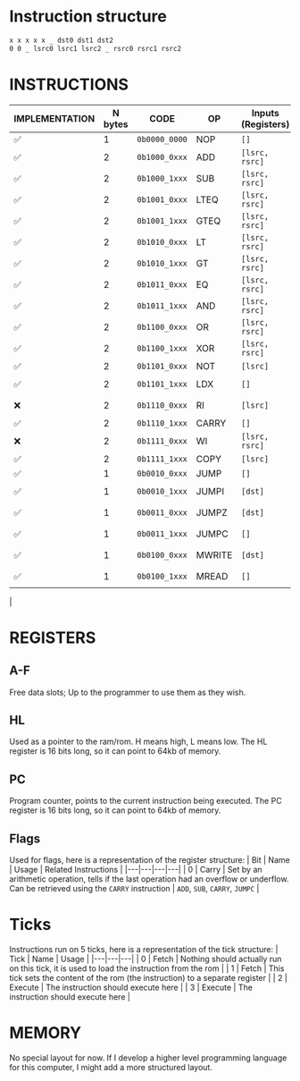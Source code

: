 # Instruction structure
```md
x x x x x _ dst0 dst1 dst2
0 0 _ lsrc0 lsrc1 lsrc2 _ rsrc0 rsrc1 rsrc2
```
# INSTRUCTIONS
| IMPLEMENTATION | N bytes | CODE | OP | Inputs (Registers) | Outputs (Registers) | Description |
|---|---|---|---|---|---|---|
| ✅ | 1 | `0b0000_0000` | NOP | `[]` | `[]` | `ø` |
| ✅ | 2 | `0b1000_0xxx` | ADD | `[lsrc, rsrc]` | `[dst]` | `dst = lsrc + rsrc` |
| ✅ | 2 | `0b1000_1xxx` | SUB | `[lsrc, rsrc]` | `[dst]` | `dst = lsrc - rsrc` |
| ✅ | 2 | `0b1001_0xxx` | LTEQ | `[lsrc, rsrc]` | `[dst]` | `dst = lsrc <= rsrc` |
| ✅ | 2 | `0b1001_1xxx` | GTEQ | `[lsrc, rsrc]` | `[dst]` | `dst = lsrc >= rsrc` |
| ✅ | 2 | `0b1010_0xxx` | LT | `[lsrc, rsrc]` | `[dst]` | `dst = lsrc < rsrc` |
| ✅ | 2 | `0b1010_1xxx` | GT | `[lsrc, rsrc]` | `[dst]` | `dst = lsrc > rsrc` |
| ✅ | 2 | `0b1011_0xxx` | EQ | `[lsrc, rsrc]` | `[dst]` | `dst = lsrc == rsrc` |
| ✅ | 2 | `0b1011_1xxx` | AND | `[lsrc, rsrc]` | `[dst]` | `dst = lsrc & rsrc` |
| ✅ | 2 | `0b1100_0xxx` | OR | `[lsrc, rsrc]` | `[dst]` | `dst = lsrc \| rsrc` |
| ✅ | 2 | `0b1100_1xxx` | XOR | `[lsrc, rsrc]` | `[dst]` | `dst = lsrc ^ rsrc` |
| ✅ | 2 | `0b1101_0xxx` | NOT | `[lsrc]` | `[dst]` | `dst = ~lsrc` |
| ✅ | 2 | `0b1101_1xxx` | LDX | `[]` | `[dst]` | `dst = next byte` |
| ❌ | 2 | `0b1110_0xxx` | RI | `[lsrc]` | `[dst]` | `dst = IO[lsrc]` |
| ✅ | 2 | `0b1110_1xxx` | CARRY | `[]` | `[dst]` | `dst = carry` |
| ❌ | 2 | `0b1111_0xxx` | WI | `[lsrc, rsrc]` | `[]` | `IO[lsrc] = rsrc` |
| ✅ | 2 | `0b1111_1xxx` | COPY | `[lsrc]` | `[dst]` | `dst = lsrc` |
| ✅ | 1 | `0b0010_0xxx` | JUMP | `[]` | `[]` | `pc = HL` |
| ✅ | 1 | `0b0010_1xxx` | JUMPI | `[dst]` | `[]` | `pc = HL if dst == 0xFF` |
| ✅ | 1 | `0b0011_0xxx` | JUMPZ | `[dst]` | `[]` | `pc = HL if dst == 0x00` |
| ✅ | 1 | `0b0011_1xxx` | JUMPC | `[]` | `[]` | `pc = HL if carry == 1` |
| ✅ | 1 | `0b0100_0xxx` | MWRITE | `[dst]` | `[]` | `ram[HL] = lsrc` |
| ✅ | 1 | `0b0100_1xxx` | MREAD | `[]` | `[dst]` | `dst = ram[HL]` |
| 
# REGISTERS
## A-F
Free data slots; Up to the programmer to use them as they wish.
## HL
Used as a pointer to the ram/rom. H means high, L means low. The HL register is 16 bits long, so it can point to 64kb of memory.
## PC
Program counter, points to the current instruction being executed. The PC register is 16 bits long, so it can point to 64kb of memory.

## Flags
Used for flags, here is a representation of the register structure:
| Bit | Name | Usage | Related Instructions |
|---|---|---|---|
| 0 | Carry | Set by an arithmetic operation, tells if the last operation had an overflow or underflow. Can be retrieved using the `CARRY` instruction | `ADD`, `SUB`, `CARRY`, `JUMPC` |

# Ticks
Instructions run on 5 ticks, here is a representation of the tick structure:
| Tick | Name | Usage |
|---|---|---|
| 0 | Fetch | Nothing should actually run on this tick, it is used to load the instruction from the rom |
| 1 | Fetch | This tick sets the content of the rom (the instruction) to a separate register |
| 2 | Execute | The instruction should execute here |
| 3 | Execute | The instruction should execute here |

# MEMORY
No special layout for now. If I develop a higher level programming language for this computer, I might add a more structured layout.
